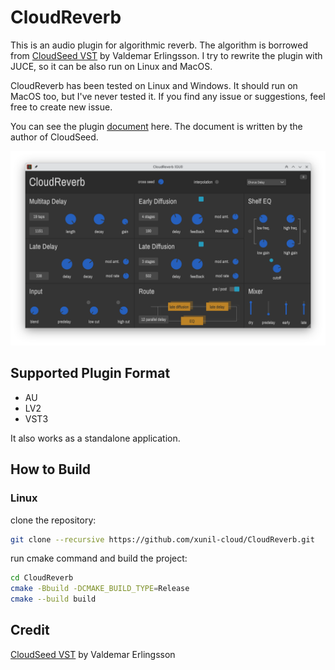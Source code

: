 # CloudReverb

This is an audio plugin for algorithmic reverb. The algorithm is borrowed from [CloudSeed VST](https://github.com/ValdemarOrn/CloudSeed/tree/legacy-v1) 
by Valdemar Erlingsson. I try to rewrite the plugin with JUCE, so it can be also run on Linux and MacOS.

CloudReverb has been tested on Linux and Windows. It should run on MacOS too, but I've never tested it. If you find any issue or suggestions, feel free to create new issue.

You can see the plugin [document](https://github.com/ValdemarOrn/CloudSeed/blob/legacy-v1/Documentation/readme.md) here. The document is written by the author of CloudSeed.

![screenshot](screenshots/CloudReverb.png)

## Supported Plugin Format

- AU
- LV2
- VST3

It also works as a standalone application.

## How to Build

### Linux

clone the repository:

```sh
git clone --recursive https://github.com/xunil-cloud/CloudReverb.git
```

run cmake command and build the project:
```sh
cd CloudReverb
cmake -Bbuild -DCMAKE_BUILD_TYPE=Release
cmake --build build
```

## Credit

[CloudSeed VST](https://github.com/ValdemarOrn/CloudSeed) by Valdemar Erlingsson

